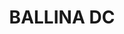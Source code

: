 ---
lastmod: '2025-04-06T06:05:20+00:00'
latitude: -28.838
layout: suburb
longitude: 153.563
postcode: '2478'
state: NSW
title: BALLINA DC
url: /nsw/ballina-dc/
---